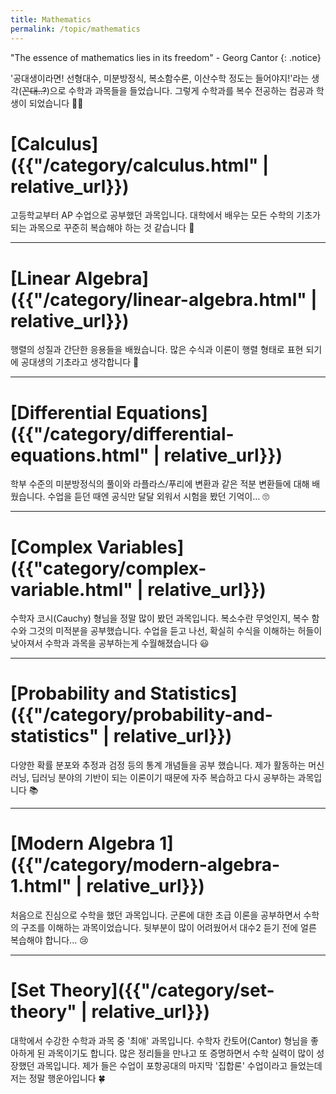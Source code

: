 ```yaml
---
title: Mathematics
permalink: /topic/mathematics
---
```


"The essence of mathematics lies in its freedom" - Georg Cantor
{: .notice}

'공대생이라면! 선형대수, 미분방정식, 복소함수론, 이산수학 정도는 들어야지!'라는 생각(~~꼰대..?~~)으로 수학과 과목들을 들었습니다. 그렇게 수학과를 복수 전공하는 컴공과 학생이 되었습니다 😵‍💫

# [Calculus]({{"/category/calculus.html" | relative_url}})

고등학교부터 AP 수업으로 공부했던 과목입니다. 대학에서 배우는 모든 수학의 기초가 되는 과목으로 꾸준히 복습해야 하는 것 같습니다 🚀

<hr/>

# [Linear Algebra]({{"/category/linear-algebra.html" | relative_url}})

행렬의 성질과 간단한 응용들을 배웠습니다. 많은 수식과 이론이 행렬 형태로 표현 되기에 공대생의 기초라고 생각합니다 🏫

<hr/>

# [Differential Equations]({{"/category/differential-equations.html" | relative_url}})

학부 수준의 미분방정식의 풀이와 라플라스/푸리에 변환과 같은 적분 변환들에 대해 배웠습니다. 수업을 듣던 때엔 공식만 달달 외워서 시험을 봤던 기억이... 🙄


<hr/>

# [Complex Variables]({{"category/complex-variable.html" | relative_url}})

수학자 코시(Cauchy) 형님을 정말 많이 봤던 과목입니다. 복소수란 무엇인지, 복수 함수와 그것의 미적분을 공부했습니다. 수업을 듣고 나선, 확실히 수식을 이해하는 허들이 낮아져서 수학과 과목을 공부하는게 수월해졌습니다 😃

<hr>

# [Probability and Statistics]({{"/category/probability-and-statistics" | relative_url}})

다양한 확률 분포와 추정과 검정 등의 통계 개념들을 공부 했습니다. 제가 활동하는 머신러닝, 딥러닝 분야의 기반이 되는 이론이기 때문에 자주 복습하고 다시 공부하는 과목입니다 📚

<hr/>

# [Modern Algebra 1]({{"/category/modern-algebra-1.html" | relative_url}})

처음으로 진심으로 수학을 했던 과목입니다. 군론에 대한 초급 이론을 공부하면서 수학의 구조를 이해하는 과목이었습니다. 뒷부분이 많이 어려웠어서 대수2 듣기 전에 얼른 복습해야 합니다... 😢

<hr>

# [Set Theory]({{"/category/set-theory" | relative_url}})

대학에서 수강한 수학과 과목 중 '최애' 과목입니다. 수학자 칸토어(Cantor) 형님을 좋아하게 된 과목이기도 합니다. 많은 정리들을 만나고 또 증명하면서 수학 실력이 많이 성장했던 과목입니다. 제가 들은 수업이 포항공대의 마지막 '집합론' 수업이라고 들었는데 저는 정말 행운아입니다 🍀

